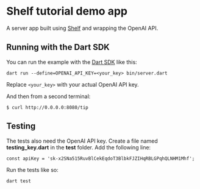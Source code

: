 # Shelf tutorial demo app

A server app built using [Shelf](https://pub.dev/packages/shelf) and wrapping the OpenAI API.

## Running with the Dart SDK

You can run the example with the [Dart SDK](https://dart.dev/get-dart) like this:

```
dart run --define=OPENAI_API_KEY=<your_key> bin/server.dart
```

Replace `<your_key>` with your actual OpenAI API key.

And then from a second terminal:

```
$ curl http://0.0.0.0:8080/tip
```

## Testing

The tests also need the OpenAI API key. Create a file named **testing_key.dart** in the **test** folder. Add the following line:

```
const apiKey = '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';
```

Run the tests like so:

```
dart test
```

